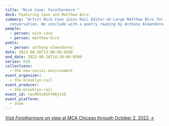 ```yaml
---
title: "Nick Cave: Forothermore "
deck: Featuring Cave and Matthew Biro
summary: "Artist Nick Cave joins Rail Editor-at-Large Matthew Biro for a
  conversation. We conclude with a poetry reading by Anthony Almendárez. "
people:
  - person: nick-cave
  - person: matthew-biro
poets:
  - person: anthony-almendarez
date: 2022-08-26T13:00:00-0500
end_date: 2022-08-26T14:30:00-0500
series: 634
collections:
  - the-new-social-environment
event_organizer:
  - the-brooklyn-rail
event_producer:
  - the-brooklyn-rail
event_id: recMh5s05FYHRjs5E
event_platform:
  - zoom
---
```

[Visit *Forothermore* on view at MCA Chicago through October 2, 2022 →](https://mcachicago.org/exhibitions/2022/nick-cave-forothermore)